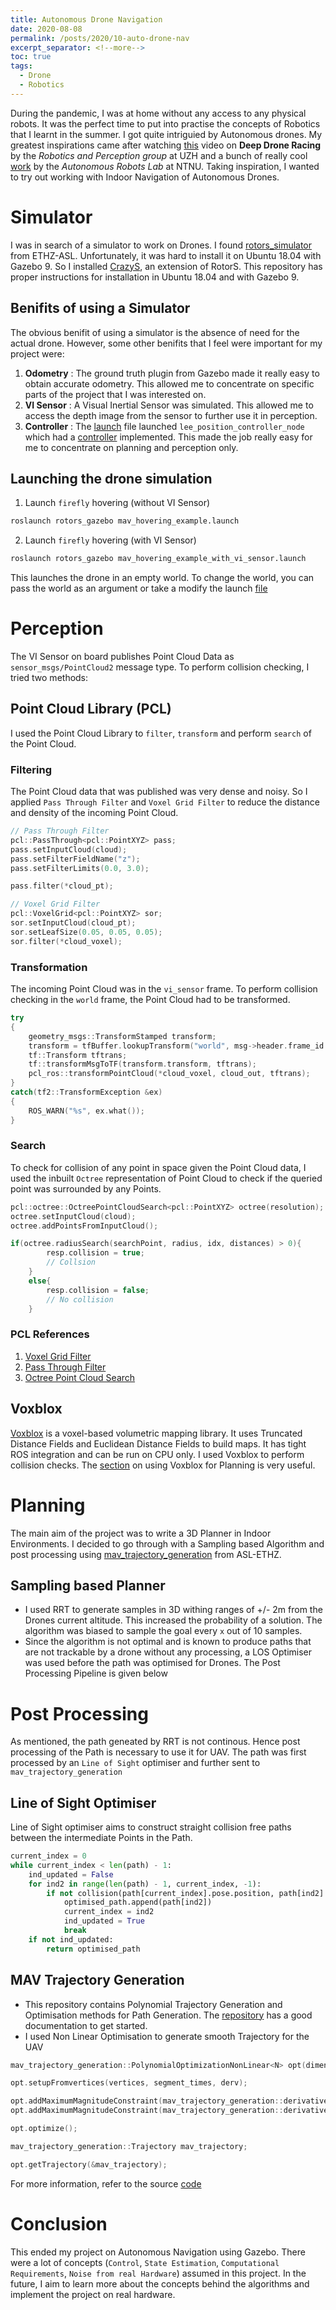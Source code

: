 ```yaml
---
title: Autonomous Drone Navigation
date: 2020-08-08
permalink: /posts/2020/10-auto-drone-nav
excerpt_separator: <!--more-->
toc: true
tags:
  - Drone
  - Robotics
---
```

<!-- Introduction to the Project-->
During the pandemic, I was at home without any access to any physical robots. It was the perfect time to put into practise the concepts of Robotics that I learnt in the summer. I got quite intriguied by Autonomous drones. My greatest inspirations came after watching [this](https://www.youtube.com/watch?v=8RILnqPxo1s) video on __Deep Drone Racing__ by the _Robotics and Perception group_ at UZH and a bunch of really cool [work](https://www.youtube.com/playlist?list=PLu70ME0whad8hdnmNtTlttJrQcGk95udj) by the _Autonomous Robots Lab_ at NTNU. Taking inspiration, I wanted to try out working with Indoor Navigation of Autonomous Drones.

<!--more-->

# Simulator
I was in search of a simulator to work on Drones. I found [rotors_simulator](https://github.com/ethz-asl/rotors_simulator) from ETHZ-ASL. Unfortunately, it was hard to install it on Ubuntu 18.04 with Gazebo 9. So I installed [CrazyS](https://github.com/gsilano/CrazyS), an extension of RotorS. This repository has proper instructions for installation in Ubuntu 18.04 and with Gazebo 9.

## Benifits of using a Simulator
The obvious benifit of using a simulator is the absence of need for the actual drone. However, some other benifits that I feel were important for my project were:
1. __Odometry__ : The ground truth plugin from Gazebo made it really easy to obtain accurate odometry. This allowed me to concentrate on specific parts of the project that I was interested on.
2. __VI Sensor__ : A Visual Inertial Sensor was simulated. This allowed me to access the depth image from the sensor to further use it in perception.
3. __Controller__ : The [launch](https://github.com/gsilano/CrazyS/blob/master/rotors_gazebo/launch/mav_hovering_example_with_vi_sensor.launch) file launched `lee_position_controller_node` which had a [controller](https://github.com/gsilano/CrazyS/blob/master/rotors_control/src/nodes/lee_position_controller_node.cpp) implemented. This made the job really easy for me to concentrate on planning and perception only.

## Launching the drone simulation
1. Launch `firefly` hovering (without VI Sensor)
```bash
roslaunch rotors_gazebo mav_hovering_example.launch
```
2. Launch `firefly` hovering (with VI Sensor)
```bash
roslaunch rotors_gazebo mav_hovering_example_with_vi_sensor.launch
```
This launches the drone in an empty world. To change the world, you can pass the world as an argument or take a modify the launch [file](https://github.com/gsilano/CrazyS/blob/master/rotors_gazebo/launch/mav_hovering_example_with_vi_sensor.launch#L4)

# Perception
The VI Sensor on board publishes Point Cloud Data as `sensor_msgs/PointCloud2` message type. To perform collision checking, I tried two methods:
## Point Cloud Library (PCL)
I used the Point Cloud Library to `filter`, `transform` and perform `search` of the Point Cloud.

### Filtering
The Point Cloud data that was published was very dense and noisy. So I applied `Pass Through Filter` and `Voxel Grid Filter` to reduce the distance and density of the incoming Point Cloud.

```c++
// Pass Through Filter
pcl::PassThrough<pcl::PointXYZ> pass;
pass.setInputCloud(cloud);
pass.setFilterFieldName("z");
pass.setFilterLimits(0.0, 3.0);

pass.filter(*cloud_pt);

// Voxel Grid Filter
pcl::VoxelGrid<pcl::PointXYZ> sor;
sor.setInputCloud(cloud_pt);
sor.setLeafSize(0.05, 0.05, 0.05);
sor.filter(*cloud_voxel);
```

### Transformation
The incoming Point Cloud was in the `vi_sensor` frame. To perform collision checking in the `world` frame, the Point Cloud had to be transformed.

```c++
try
{
    geometry_msgs::TransformStamped transform;
    transform = tfBuffer.lookupTransform("world", msg->header.frame_id ,ros::Time(0), ros::Duration(3.0));
    tf::Transform tftrans;
    tf::transformMsgToTF(transform.transform, tftrans);
    pcl_ros::transformPointCloud(*cloud_voxel, cloud_out, tftrans);
}
catch(tf2::TransformException &ex)
{
    ROS_WARN("%s", ex.what());
}
```

### Search
To check for collision of any point in space given the Point Cloud data, I used the inbuilt `Octree` representation of Point Cloud to check if the queried point was surrounded by any Points. 

```c++
pcl::octree::OctreePointCloudSearch<pcl::PointXYZ> octree(resolution);
octree.setInputCloud(cloud);
octree.addPointsFromInputCloud();

if(octree.radiusSearch(searchPoint, radius, idx, distances) > 0){
		resp.collision = true;
		// Collsion
	}
	else{
		resp.collision = false;
		// No collision
	}
``` 

### PCL References
1. [Voxel Grid Filter](https://pointclouds.org/documentation/tutorials/voxel_grid.html)
2. [Pass Through Filter](https://pointclouds.org/documentation/tutorials/passthrough.html)
3. [Octree Point Cloud Search](https://pointclouds.org/documentation/classpcl_1_1octree_1_1_octree_point_cloud_search.html)

## Voxblox
[Voxblox](https://github.com/ethz-asl/voxblox) is a voxel-based volumetric mapping library. It uses Truncated Distance Fields and Euclidean Distance Fields to build maps. It has tight ROS integration and can be run on CPU only. I used Voxblox to perform collision checks. The [section](https://voxblox.readthedocs.io/en/latest/pages/Using-Voxblox-for-Planning.html) on using Voxblox for Planning is very useful.
<!--Planner-->

# Planning
The main aim of the project was to write a 3D Planner in Indoor Environments. I decided to go through with a Sampling based Algorithm and post processing using [mav_trajectory_generation](https://github.com/ethz-asl/mav_trajectory_generation) from ASL-ETHZ.
## Sampling based Planner
- I used RRT to generate samples in 3D withing ranges of +/- 2m from the Drones current altitude. This increased the probability of a solution. The algorithm was biased to sample the goal every `x` out of 10 samples.
- Since the algorithm is not optimal and is known to produce paths that are not trackable by a drone without any processing, a LOS Optimiser was used before the path was optimised for Drones. The Post Processing Pipeline is given below

# Post Processing
As mentioned, the path geneated by RRT is not continous. Hence post processing of the Path is necessary to use it for UAV. The path was first processed by an `Line of Sight` optimiser and further sent to `mav_trajectory_generation`
## Line of Sight Optimiser
Line of Sight optimiser aims to construct straight collision free paths between the intermediate Points in the Path.

```python
current_index = 0
while current_index < len(path) - 1:
    ind_updated = False
    for ind2 in range(len(path) - 1, current_index, -1):
        if not collision(path[current_index].pose.position, path[ind2].pose.position):
            optimised_path.append(path[ind2])
            current_index = ind2
            ind_updated = True
            break
    if not ind_updated:
        return optimised_path
```
## MAV Trajectory Generation
- This repository contains Polynomial Trajectory Generation and Optimisation methods for Path Generation. The [repository](https://github.com/ethz-asl/mav_trajectory_generation#basics) has a good documentation to get started.
- I used Non Linear Optimisation to generate smooth Trajectory for the UAV

```c++
mav_trajectory_generation::PolynomialOptimizationNonLinear<N> opt(dimension, params);

opt.setupFromvertices(vertices, segment_times, derv);

opt.addMaximumMagnitudeConstraint(mav_trajectory_generation::derivative_order::VELOCITY, v_max);
opt.addMaximumMagnitudeConstraint(mav_trajectory_generation::derivative_order::ACCELERATION, a_max);

opt.optimize();

mav_trajectory_generation::Trajectory mav_trajectory;

opt.getTrajectory(&mav_trajectory);
```

For more information, refer to the source [code](https://github.com/SuhrudhSarathy/drone_navigation/blob/version/pcl_only/src/trajectory_optimiser_external.cpp)

# Conclusion
This ended my project on Autonomous Navigation using Gazebo. There were a lot of concepts (`Control`, `State Estimation`, `Computational Requirements`, `Noise from real Hardware`) assumed in this project. In the future, I aim to learn more about the concepts behind the algorithms and implement the project on real hardware.